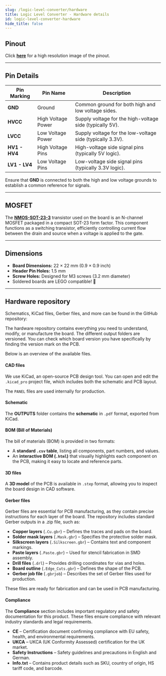 ```yaml
---
slug: /logic-level-converter/hardware
title: Logic Level Converter - Hardware details
id: logic-level-converter-hardware
hide_title: false
---
```


## Pinout

<CenteredImage src="/img/logic-level-converter/llc_pinout.png" alt="Logic Level Converter pinout diagram" caption="Logic Level Converter pinout diagram"/>

Click [**here**](/img/logic-level-converter/llc_pinout.png) for a high resolution image of the pinout.

---

## Pin Details

| Pin Marking   | Pin Name           | Description                                               |
| ------------- | ------------------ | --------------------------------------------------------- |
| **GND**       | Ground             | Common ground for both high and low voltage sides.        |
| **HVCC**      | High Voltage Power | Supply voltage for the high-voltage side (typically 5V).  |
| **LVCC**      | Low Voltage Power  | Supply voltage for the low-voltage side (typically 3.3V). |
| **HV1 - HV4** | High Voltage Pins  | High-voltage side signal pins (typically 5V logic).       |
| **LV1 - LV4** | Low Voltage Pins   | Low-voltage side signal pins (typically 3.3V logic).      |

<WarningBox>Ensure that **GND** is connected to both the high and low voltage grounds to establish a common reference for signals.</WarningBox>

---

## MOSFET

The [**NMOS-SOT-23-3**](https://soldered.com/product/generic-nmos-transistor-sot23-3-smd/?srsltid=AfmBOoqELxJDfgK11ySlBu_o4AypMN-VrVFhc8BzLo_O8vqi423ZL6US) transistor used on the board is an N-channel MOSFET packaged in a compact SOT-23 form factor. This component functions as a switching transistor, efficiently controlling current flow between the drain and source when a voltage is applied to the gate.

---

## Dimensions

- **Board Dimensions:** 22 × 22 mm (0.9 × 0.9 inch)  
- **Header Pin Holes:** 1.5 mm  
- **Screw Holes:** Designed for M3 screws (3.2 mm diameter)  
- Soldered boards are LEGO compatible! 🧱 

---

## Hardware repository

Schematics, KiCad files, Gerber files, and more can be found in the GitHub repository:

<QuickLink 
  title="Logic Level Converter board Hardware design" 
  description="GitHub hardware repository for this product"
  url="https://github.com/SolderedElectronics/Logic-level-converter-board-hardware-design/tree/main" 
/> 


The hardware repository contains everything you need to understand, modify, or manufacture the board. The different output folders are versioned. You can check which board version you have specifically by finding the version mark on the PCB.

Below is an overview of the available files.  

#### CAD files

We use KiCad, an open-source PCB design tool. You can open and edit the `.kicad_pro` project file, which includes both the schematic and PCB layout.  

The `PANEL` files are used internally for production.  

#### Schematic

The **OUTPUTS** folder contains the **schematic** in `.pdf` format, exported from KiCad.

#### BOM (Bill of Materials)

The bill of materials (BOM) is provided in two formats:  

- A **standard `.csv` table**, listing all components, part numbers, and values.  
- An **interactive BOM (`.html`)** that visually highlights each component on the PCB, making it easy to locate and reference parts.  

#### 3D files

A **3D model** of the PCB is available in `.step` format, allowing you to inspect the board design in CAD software.  

#### Gerber files 

Gerber files are essential for PCB manufacturing, as they contain precise instructions for each layer of the board. The repository includes standard Gerber outputs in a .zip file, such as:  

- **Copper layers** (`.Cu.gbr`) – Defines the traces and pads on the board.  
- **Solder mask layers** (`.Mask.gbr`) – Specifies the protective solder mask.  
- **Silkscreen layers** (`.Silkscreen.gbr`) – Contains text and component markings.  
- **Paste layers** (`.Paste.gbr`) – Used for stencil fabrication in SMD assembly.  
- **Drill files** (`.drl`) – Provides drilling coordinates for vias and holes.  
- **Board outline** (`.Edge_Cuts.gbr`) – Defines the shape of the PCB.  
- **Gerber job file** (`.gbrjob`) – Describes the set of Gerber files used for production.  

These files are ready for fabrication and can be used in PCB manufacturing.

#### Compliance  

The **Compliance** section includes important regulatory and safety documentation for this product. These files ensure compliance with relevant industry standards and legal requirements.  

- **CE** – Certification document confirming compliance with EU safety, health, and environmental requirements.  
- **UKCA** – UKCA (UK Conformity Assessed) certification for the UK market.  
- **Safety Instructions** – Safety guidelines and precautions in English and German.
- **Info.txt** – Contains product details such as SKU, country of origin, HS tariff code, and barcode.